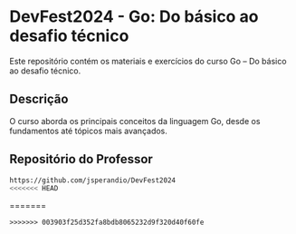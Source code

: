 # DevFest2024 - Go: Do básico ao desafio técnico
Este repositório contém os materiais e exercícios do curso Go – Do básico ao desafio técnico.

## Descrição
O curso aborda os principais conceitos da linguagem Go, desde os fundamentos até tópicos mais avançados.

## Repositório do Professor
```bash
https://github.com/jsperandio/DevFest2024 
<<<<<<< HEAD
```
=======
```
>>>>>>> 003903f25d352fa8bdb8065232d9f320d40f60fe
